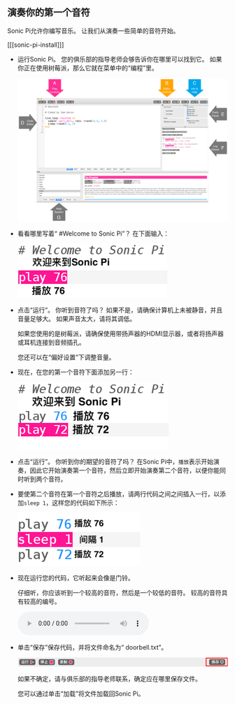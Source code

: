 ## 演奏你的第一个音符

Sonic Pi允许你编写音乐。 让我们从演奏一些简单的音符开始。

[[[sonic-pi-install]]]

+ 运行Sonic Pi。 您的俱乐部的指导老师会够告诉你在哪里可以找到它。 如果你正在使用树莓派，那么它就在菜单中的“编程”里。
    
    ![截屏](images/tune-GUI.png)

+ 看看哪里写着“ #Welcome to Sonic Pi”？ 在下面输入：
    
    ![截屏](images/tune-play.png)

+ 点击“运行”。 你听到音符了吗？ 如果不是，请确保计算机上未被静音，并且音量足够大。 如果声音太大，请将其调低。
    
    如果您使用的是树莓派，请确保使用带扬声器的HDMI显示器，或者将扬声器或耳机连接到音频插孔。
    
    您还可以在“偏好设置”下调整音量。

+ 现在，在您的第一个音符下面添加另一行：
    
    ![截屏](images/tune-play2.png)

+ 点击“运行”。 你听到你的期望的音符了吗？ 在Sonic Pi中，`播放`表示开始演奏，因此它开始演奏第一个音符，然后立即开始演奏第二个音符，以便你能同时听到两个音符。

+ 要使第二个音符在第一个音符之后播放，请两行代码之间之间插入一行，以添加` sleep 1 `，这样您的代码如下所示：
    
    ![截屏](images/tune-sleep.png)

+ 现在运行您的代码，它听起来会像是门铃。
    
    仔细听，你应该听到一个较高的音符，然后是一个较低的音符。 较高的音符具有较高的编号。
    
    <div id="audio-preview" class="pdf-hidden">
      <audio controls preload> <source src="resources/doorbell-1.mp3" type="audio/mpeg"> Your browser does not support the <code>audio</code> element. </audio>
    </div>
+ 单击“保存”保存代码，并将文件命名为“ doorbell.txt”。
    
    ![截屏](images/tune-save.png)
    
    如果不确定，请与俱乐部的指导老师联系，确定应在哪里保存文件。
    
    您可以通过单击“加载”将文件加载回Sonic Pi。
